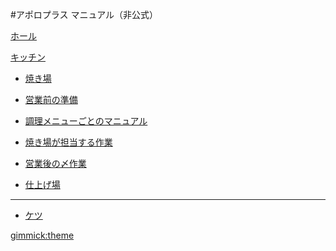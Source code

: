 #アポロプラス マニュアル（非公式）

[ホール]()

[キッチン]()

  * [焼き場](kitchen/grill/index.md)
  * [営業前の準備](kitchen/grill/ready.md)
  * [調理メニューごとのマニュアル](kitchen/grill/cooking.md)
  * [焼き場が担当する作業](kitchen/grill/work.md)
  * [営業後の〆作業](kitchen/grill/closing.md)
  
  * [仕上げ場](index.md)
  ----
  * [ケツ](index.md)


[gimmick:theme](united)